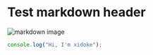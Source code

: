 # Test markdown header

![markdown image](https://upload.wikimedia.org/wikipedia/commons/thumb/4/48/Markdown-mark.svg/350px-Markdown-mark.svg.png)

``` js
console.log("Hi, I'm xidoke");
```
